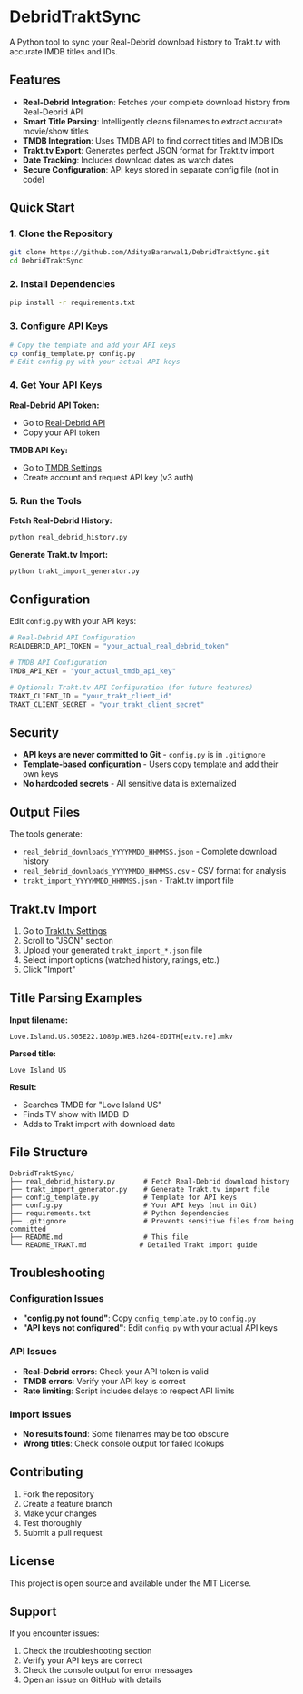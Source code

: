 # DebridTraktSync

A Python tool to sync your Real-Debrid download history to Trakt.tv with accurate IMDB titles and IDs.

## Features

- **Real-Debrid Integration**: Fetches your complete download history from Real-Debrid API
- **Smart Title Parsing**: Intelligently cleans filenames to extract accurate movie/show titles
- **TMDB Integration**: Uses TMDB API to find correct titles and IMDB IDs
- **Trakt.tv Export**: Generates perfect JSON format for Trakt.tv import
- **Date Tracking**: Includes download dates as watch dates
- **Secure Configuration**: API keys stored in separate config file (not in code)

## Quick Start

### 1. Clone the Repository
```bash
git clone https://github.com/AdityaBaranwal1/DebridTraktSync.git
cd DebridTraktSync
```

### 2. Install Dependencies
```bash
pip install -r requirements.txt
```

### 3. Configure API Keys
```bash
# Copy the template and add your API keys
cp config_template.py config.py
# Edit config.py with your actual API keys
```

### 4. Get Your API Keys

**Real-Debrid API Token:**
- Go to [Real-Debrid API](https://real-debrid.com/apitoken)
- Copy your API token

**TMDB API Key:**
- Go to [TMDB Settings](https://www.themoviedb.org/settings/api)
- Create account and request API key (v3 auth)

### 5. Run the Tools

**Fetch Real-Debrid History:**
```bash
python real_debrid_history.py
```

**Generate Trakt.tv Import:**
```bash
python trakt_import_generator.py
```

## Configuration

Edit `config.py` with your API keys:

```python
# Real-Debrid API Configuration
REALDEBRID_API_TOKEN = "your_actual_real_debrid_token"

# TMDB API Configuration  
TMDB_API_KEY = "your_actual_tmdb_api_key"

# Optional: Trakt.tv API Configuration (for future features)
TRAKT_CLIENT_ID = "your_trakt_client_id"
TRAKT_CLIENT_SECRET = "your_trakt_client_secret"
```

## Security

- **API keys are never committed to Git** - `config.py` is in `.gitignore`
- **Template-based configuration** - Users copy template and add their own keys
- **No hardcoded secrets** - All sensitive data is externalized

## Output Files

The tools generate:
- `real_debrid_downloads_YYYYMMDD_HHMMSS.json` - Complete download history
- `real_debrid_downloads_YYYYMMDD_HHMMSS.csv` - CSV format for analysis
- `trakt_import_YYYYMMDD_HHMMSS.json` - Trakt.tv import file

## Trakt.tv Import

1. Go to [Trakt.tv Settings](https://trakt.tv/settings/import)
2. Scroll to "JSON" section
3. Upload your generated `trakt_import_*.json` file
4. Select import options (watched history, ratings, etc.)
5. Click "Import"

## Title Parsing Examples

**Input filename:**
```
Love.Island.US.S05E22.1080p.WEB.h264-EDITH[eztv.re].mkv
```

**Parsed title:**
```
Love Island US
```

**Result:**
- Searches TMDB for "Love Island US"
- Finds TV show with IMDB ID
- Adds to Trakt import with download date

## File Structure

```
DebridTraktSync/
├── real_debrid_history.py       # Fetch Real-Debrid download history
├── trakt_import_generator.py    # Generate Trakt.tv import file
├── config_template.py           # Template for API keys
├── config.py                    # Your API keys (not in Git)
├── requirements.txt             # Python dependencies
├── .gitignore                   # Prevents sensitive files from being committed
├── README.md                    # This file
└── README_TRAKT.md             # Detailed Trakt import guide
```

## Troubleshooting

### Configuration Issues
- **"config.py not found"**: Copy `config_template.py` to `config.py`
- **"API keys not configured"**: Edit `config.py` with your actual API keys

### API Issues
- **Real-Debrid errors**: Check your API token is valid
- **TMDB errors**: Verify your API key is correct
- **Rate limiting**: Script includes delays to respect API limits

### Import Issues
- **No results found**: Some filenames may be too obscure
- **Wrong titles**: Check console output for failed lookups

## Contributing

1. Fork the repository
2. Create a feature branch
3. Make your changes
4. Test thoroughly
5. Submit a pull request

## License

This project is open source and available under the MIT License.

## Support

If you encounter issues:
1. Check the troubleshooting section
2. Verify your API keys are correct
3. Check the console output for error messages
4. Open an issue on GitHub with details